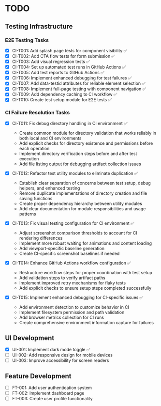# TODO

## Testing Infrastructure

### E2E Testing Tasks

- [x] CI-T001: Add splash page tests for component visibility ✅ 
- [x] CI-T002: Add CTA flow tests for form submission ✅
- [x] CI-T003: Add visual regression tests ✅
- [x] CI-T004: Set up automated test runs in GitHub Actions ✅
- [x] CI-T005: Add test reports to GitHub Actions ✅
- [x] CI-T006: Implement enhanced debugging for test failures ✅
- [x] CI-T007: Add data-testid attributes for reliable element selection ✅
- [x] CI-T008: Implement full-page testing with component navigation ✅
- [x] CI-T009: Add dependency caching to CI workflow ✅
- [x] CI-T010: Create test setup module for E2E tests ✅

### CI Failure Resolution Tasks

- [x] CI-T011: Fix debug directory handling in CI environment ✅
  - Create common module for directory validation that works reliably in both local and CI environments
  - Add explicit checks for directory existence and permissions before each operation
  - Implement directory verification steps before and after test execution
  - Add file listing output for debugging artifact collection issues

- [x] CI-T012: Refactor test utility modules to eliminate duplication ✅
  - Establish clear separation of concerns between test setup, debug helpers, and enhanced testing
  - Remove duplicate implementations of directory creation and file saving functions
  - Create proper dependency hierarchy between utility modules
  - Add clear documentation for module responsibilities and usage patterns

- [x] CI-T013: Fix visual testing configuration for CI environment ✅
  - Adjust screenshot comparison thresholds to account for CI rendering differences
  - Implement more robust waiting for animations and content loading
  - Add viewport-specific baseline generation
  - Create CI-specific screenshot baselines if needed

- [x] CI-T014: Enhance GitHub Actions workflow configuration ✅
  - Restructure workflow steps for proper coordination with test setup
  - Add validation steps to verify artifact paths
  - Implement improved retry mechanisms for flaky tests
  - Add explicit checks to ensure setup steps completed successfully

- [x] CI-T015: Implement enhanced debugging for CI-specific issues ✅
  - Add environment detection to customize behavior in CI
  - Implement filesystem permission and path validation
  - Add browser metrics collection for CI runs
  - Create comprehensive environment information capture for failures

## UI Development

- [x] UI-001: Implement dark mode toggle ✅
- [ ] UI-002: Add responsive design for mobile devices
- [ ] UI-003: Improve accessibility for screen readers

## Feature Development

- [ ] FT-001: Add user authentication system
- [ ] FT-002: Implement dashboard page
- [ ] FT-003: Create user profile functionality